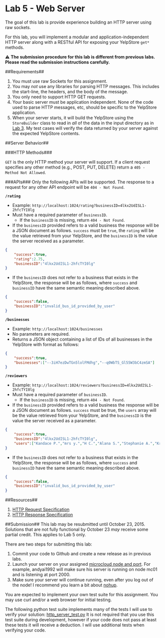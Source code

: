 Lab 5 - Web Server
==========================

The goal of this lab is provide experience building an HTTP server using raw sockets. 

For this lab, you will implement a modular and application-independent HTTP server along with a RESTful API for exposing your YelpStore `get*` methods.

:warning: **The submission procedure for this lab is different from previous labs. Please read the submission instructions carefully.**


##Requirements##

1. You must use raw Sockets for this assignment. 
2. You may *not* use any libraries for parsing HTTP messages. This includes the start-line, the headers, and the body of the message. 
3. You only need to support HTTP GET requests.
4. Your basic server must be application independent. None of the code used to parse HTTP messages, etc, should be specific to the YelpStore application.
5. When your server starts, it will build the YelpStore using the `StoreBuilder` class to read in *all* of the data in the input directory as in [Lab 3](lab3.md). My test cases will verify the data returned by your server against the expected YelpStore contents.

##Server Behavior##

###HTTP Methods###

`GET` is the only HTTP method your server will support. If a client request specifies any other method (e.g., POST, PUT, DELETE) return a `405 - Method Not Allowed`.

###APIs###
Only the following APIs will be supported. The response to a request for any other API endpoint will be `404 - Not Found`.


**`/rating`**

- Example: `http://localhost:1024/rating?businessID=4lkx2UdISL1-2hfcTYI0lg`
- Must have a required parameter of `businessID`. 
  - If the `businessID` is missing, return `404 - Not Found`.
- If the `businessID` provided refers to a valid business the response will be a JSON document as follows. `success` must be `true`, the `rating` will be the value retrieved from your YelpStore, and the `businessID` is the value the server received as a parameter.

```json
{
	"success":true,
	"rating":2.75,
	"businessID":"4lkx2UdISL1-2hfcTYI0lg"
}
```
- If the `businessID` does not refer to a business that exists in the YelpStore, the response will be as follows, where `success` and `businessID` have the same semantic meaning described above.

```json
{
	"success":false,
	"businessID":"invalid_bus_id_provided_by_user"
}

```

**`/businesses`**

- Example: `http://localhost:1024/businesses`
- No parameters are required. 
- Returns a JSON object containing a list of IDs of all businesses in the YelpStore with format as follows:

```json
{
	"success":true,
	"businesses":["--3iH7ezDwTGn5lolFMdhg","--q0WbTS_Gl55W3bC4zmSA"]
}
```

**`/reviewers`**

- Example: `http://localhost:1024/reviewers?businessID=4lkx2UdISL1-2hfcTYI0lg`
- Must have a required parameter of `businessID`. 
  - If the `businessID` is missing, return `404 - Not Found`.
- If the `businessID` provided refers to a valid business the response will be a JSON document as follows. `success` must be true, the `users` array will be the value retrieved from your YelpStore, and the `businessID` is the value the server received as a parameter.

```json
{
	"success":true,
	"businessID":"4lkx2UdISL1-2hfcTYI0lg",
	"users":["Kandace P.","mrs y.","H C.","Alana S.","Stephanie A.","Kristen G.","Miria M.","Christine Z."]
}
```

- If the `businessID` does not refer to a business that exists in the YelpStore, the response will be as follows, where `success` and `businessID` have the same semantic meaning described above.

```json
{
	"success":false,
	"businessID":"invalid_bus_id_provided_by_user"
}
```

##Resources##
1. [HTTP Request Specification](http://www.w3.org/Protocols/rfc2616/rfc2616-sec5.html)
2. [HTTP Response Specification](http://www.w3.org/Protocols/rfc2616/rfc2616-sec6.html)


##Submission##
This lab may be resubmitted until October 23, 2015. Solutions that are not fully functional by October 23 *may* receive some partial credit. This applies to Lab 5 only.

There are two steps for submitting this lab:

1. Commit your code to Github and create a new release as in previous labs.
2. Launch your server on your assigned [microcloud node and port](mcassigns.md). For example, andyai1992 will make sure his server is running on node mc01 and is listening at port 2000.
3. Make sure your server will continue running, even after you log out of the node! I recommend you learn a bit about [nohup](http://linux.101hacks.com/unix/nohup-command/).

You are expected to implement your own test suite for this assignment. You may use curl and/or a web browser for initial testing. 

The following python test suite implements many of the tests I will use to verify your solution: [http\_server\_test.py](https://github.com/CS601-F15/labs/blob/master/CS601Labs/test/http_server_test.py) It is not required that you use this test suite during development, however if your code does not pass at least these tests it will receive a deduction. I will use additional tests when verifying your code.